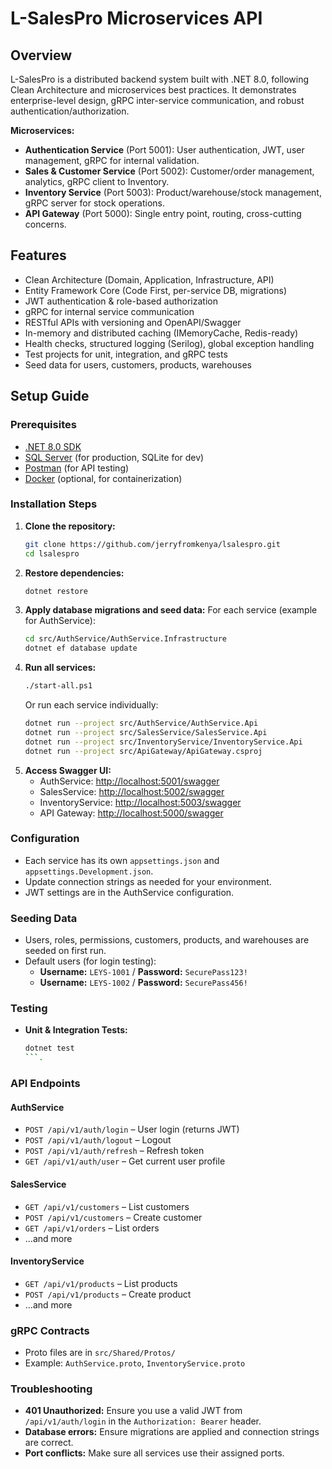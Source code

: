 ﻿# L-SalesPro Microservices API

## Overview
L-SalesPro is a distributed backend system built with .NET 8.0, following Clean Architecture and microservices best practices. It demonstrates enterprise-level design, gRPC inter-service communication, and robust authentication/authorization.

**Microservices:**
- **Authentication Service** (Port 5001): User authentication, JWT, user management, gRPC for internal validation.
- **Sales & Customer Service** (Port 5002): Customer/order management, analytics, gRPC client to Inventory.
- **Inventory Service** (Port 5003): Product/warehouse/stock management, gRPC server for stock operations.
- **API Gateway** (Port 5000): Single entry point, routing, cross-cutting concerns.

## Features
- Clean Architecture (Domain, Application, Infrastructure, API)
- Entity Framework Core (Code First, per-service DB, migrations)
- JWT authentication & role-based authorization
- gRPC for internal service communication
- RESTful APIs with versioning and OpenAPI/Swagger
- In-memory and distributed caching (IMemoryCache, Redis-ready)
- Health checks, structured logging (Serilog), global exception handling
- Test projects for unit, integration, and gRPC tests
- Seed data for users, customers, products, warehouses

## Setup Guide

### Prerequisites
- [.NET 8.0 SDK](https://dotnet.microsoft.com/download)
- [SQL Server](https://www.microsoft.com/en-us/sql-server/sql-server-downloads) (for production, SQLite for dev)
- [Postman](https://www.postman.com/) (for API testing)
- [Docker](https://www.docker.com/) (optional, for containerization)

### Installation Steps
1. **Clone the repository:**
   ```sh
   git clone https://github.com/jerryfromkenya/lsalespro.git
   cd lsalespro
   ```
2. **Restore dependencies:**
   ```sh
   dotnet restore
   ```
3. **Apply database migrations and seed data:**
   For each service (example for AuthService):
   ```sh
   cd src/AuthService/AuthService.Infrastructure
   dotnet ef database update
   ```
4. **Run all services:**
   ```sh
   ./start-all.ps1
   ```
   Or run each service individually:
   ```sh
   dotnet run --project src/AuthService/AuthService.Api
   dotnet run --project src/SalesService/SalesService.Api
   dotnet run --project src/InventoryService/InventoryService.Api
   dotnet run --project src/ApiGateway/ApiGateway.csproj
   ```
5. **Access Swagger UI:**
   - AuthService: [http://localhost:5001/swagger](http://localhost:5001/swagger)
   - SalesService: [http://localhost:5002/swagger](http://localhost:5002/swagger)
   - InventoryService: [http://localhost:5003/swagger](http://localhost:5003/swagger)
   - API Gateway: [http://localhost:5000/swagger](http://localhost:5000/swagger)

### Configuration
- Each service has its own `appsettings.json` and `appsettings.Development.json`.
- Update connection strings as needed for your environment.
- JWT settings are in the AuthService configuration.

### Seeding Data
- Users, roles, permissions, customers, products, and warehouses are seeded on first run.
- Default users (for login testing):
  - **Username:** `LEYS-1001` / **Password:** `SecurePass123!`
  - **Username:** `LEYS-1002` / **Password:** `SecurePass456!`

### Testing
- **Unit & Integration Tests:**
  ```sh
  dotnet test
  ```.


### API Endpoints
#### AuthService
- `POST /api/v1/auth/login` – User login (returns JWT)
- `POST /api/v1/auth/logout` – Logout
- `POST /api/v1/auth/refresh` – Refresh token
- `GET /api/v1/auth/user` – Get current user profile

#### SalesService
- `GET /api/v1/customers` – List customers
- `POST /api/v1/customers` – Create customer
- `GET /api/v1/orders` – List orders
- ...and more 

#### InventoryService
- `GET /api/v1/products` – List products
- `POST /api/v1/products` – Create product
- ...and more

### gRPC Contracts
- Proto files are in `src/Shared/Protos/`
- Example: `AuthService.proto`, `InventoryService.proto`

### Troubleshooting
- **401 Unauthorized:** Ensure you use a valid JWT from `/api/v1/auth/login` in the `Authorization: Bearer` header.
- **Database errors:** Ensure migrations are applied and connection strings are correct.
- **Port conflicts:** Make sure all services use their assigned ports.


